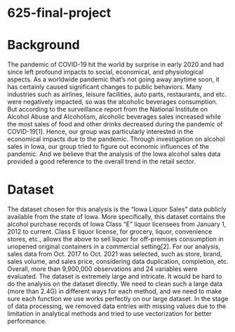 # 625-final-project

# Background

The pandemic of COVID-19 hit the world by surprise in early 2020 and had since left profound impacts to social, economical, and physiological aspects. As a worldwide pandemic that’s not going away anytime soon, it has certainly caused significant changes to public behaviors. Many industries such as airlines, leisure facilities, auto parts, restaurants, and etc. were negatively impacted, so was the alcoholic beverages consumption. But according to the surveillance report from the National Institute on Alcohol Abuse and Alcoholism, alcoholic beverages sales increased while the most sales of food and other drinks decreased during the pandemic of COVID-19[1]. Hence, our group was particularly interested in the economical impacts due to the pandemic. Through investigation on alcohol sales in Iowa, our group tried to figure out economic influences of the pandemic. And we believe that the analysis of the Iowa alcohol sales data provided a good reference to the overall trend in the retail sector. 

# Dataset

The dataset chosen for this analysis is the “Iowa Liquor Sales” data publicly available from the state of Iowa. More specifically, this dataset contains the alcohol purchase records of Iowa Class “E” liquor licensees from January 1, 2012 to current. Class E liquor license, for grocery, liquor, convenience stores, etc., allows the above to sell liquor for off-premises consumption in unopened original containers in a commercial setting[2]. For our analysis, sales data from Oct. 2017 to Oct. 2021 was selected, such as store, brand, sales volume, and sales price, considering data duplication, completion, etc. Overall, more than 9,900,000 observations and 24 variables were evaluated. The dataset is extremely large and intricate. It would be hard to do the analysis on the dataset directly. We need to clean such a large data (more than 2.4G) in different ways for each method, and we need to make sure each function we use works perfectly on our large dataset. In the stage of data processing, we removed data entries with missing values due to the limitation in analytical methods and tried to use vectorization for better performance.
